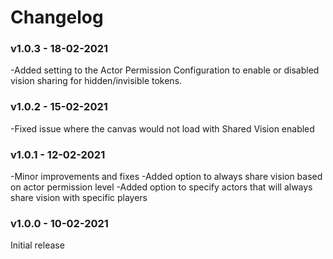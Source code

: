 # Changelog
### v1.0.3 - 18-02-2021
-Added setting to the Actor Permission Configuration to enable or disabled vision sharing for hidden/invisible tokens.

### v1.0.2 - 15-02-2021
-Fixed issue where the canvas would not load with Shared Vision enabled

### v1.0.1 - 12-02-2021
-Minor improvements and fixes
-Added option to always share vision based on actor permission level
-Added option to specify actors that will always share vision with specific players

### v1.0.0 - 10-02-2021
Initial release<br>